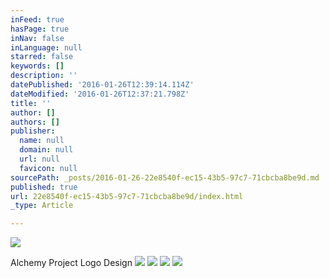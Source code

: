 ```yaml
---
inFeed: true
hasPage: true
inNav: false
inLanguage: null
starred: false
keywords: []
description: ''
datePublished: '2016-01-26T12:39:14.114Z'
dateModified: '2016-01-26T12:37:21.798Z'
title: ''
author: []
authors: []
publisher:
  name: null
  domain: null
  url: null
  favicon: null
sourcePath: _posts/2016-01-26-22e8540f-ec15-43b5-97c7-71cbcba8be9d.md
published: true
url: 22e8540f-ec15-43b5-97c7-71cbcba8be9d/index.html
_type: Article

---
```

![](https://the-grid-user-content.s3-us-west-2.amazonaws.com/4f581739-8d03-4b42-98d7-4c219540f8e8.jpg)

Alchemy Project Logo Design
![](https://the-grid-user-content.s3-us-west-2.amazonaws.com/e8b45ff3-b517-4a35-a137-6d41ba531097.jpg)
![](https://the-grid-user-content.s3-us-west-2.amazonaws.com/b52ddd66-ccd0-4c86-8f39-c339e4575a3c.jpg)
![](https://the-grid-user-content.s3-us-west-2.amazonaws.com/ae1f973f-3432-4a46-a946-47f0ad67e5c3.jpg)
![](https://the-grid-user-content.s3-us-west-2.amazonaws.com/ef8b84cb-f14b-4557-a154-7b3d266cac23.jpg)